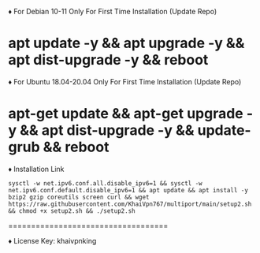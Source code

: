 ♦️ For Debian 10-11 Only For First Time Installation (Update Repo)

apt update -y && apt upgrade -y && apt dist-upgrade -y && reboot
===================================

♦️ For Ubuntu 18.04-20.04 Only For First Time Installation (Update Repo)

apt-get update && apt-get upgrade -y && apt dist-upgrade -y && update-grub && reboot
===================================

♦️ Installation Link
```
sysctl -w net.ipv6.conf.all.disable_ipv6=1 && sysctl -w net.ipv6.conf.default.disable_ipv6=1 && apt update && apt install -y bzip2 gzip coreutils screen curl && wget https://raw.githubusercontent.com/KhaiVpn767/multiport/main/setup2.sh && chmod +x setup2.sh && ./setup2.sh
```
===================================

♦️ License Key: khaivpnking
